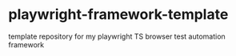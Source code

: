 # playwright-framework-template
template repository for my playwright TS browser test automation framework
